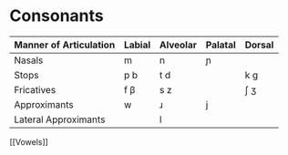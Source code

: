 # Consonants


Manner of Articulation | Labial | Alveolar | Palatal | Dorsal
-- | -- | -- | -- | --
Nasals | m | n | ɲ
Stops | p b | t d | | k g
Fricatives | f β | s z | | ʃ ʒ
Approximants | w | ɹ | j
Lateral Approximants | | l

[[Vowels]]